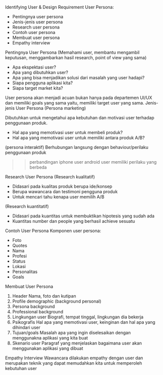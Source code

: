 Identifying User & Design Requirement
User Persona:
-	Pentingnya user persona
-	Jenis-jenis user persona
-	Research user persona
-	Contoh user persona
-	Membuat user persona
-	Empathy interview

Pentingnya User Persona (Memahami user, membantu mengambil keputusan, menggambarkan hasil research, point of view yang sama)
-	Apa ekspektasi user?
-	Apa yang dibutuhkan user?
-	Apa yang bisa menjadikan solusi dari masalah yang user hadapi?
-	Siapa pengguna aplikasi kita?
-	Siapa target market kita?

User persona akan menjadi acuan bukan hanya pada departemen UI/UX dan memiliki goals yang sama yaitu, memiliki target user yang sama.
Jenis-jenis User Persona (Persona marketing)

Dibutuhkan untuk mengetahui apa kebutuhan dan motivasi user terhadap penggunaan produk.
-	Hal apa yang memotivasi user untuk membeli produk?
-	Hal apa yang memotivasi user untuk memiliki antara produk A/B?

(persona interaktif)
Berhubungan langsung dengan behaviour/perilaku penggunaan produk
>> perbandingan iphone user android user memiliki perilaku yang berbeda

Research User Persona 
(Research kualitatif)
-	Didasari pada kualitas produk berupa ide/konsep
-	Berupa wawancara dan testimoni pengguna produk
-	Untuk mencari tahu kenapa user memilih A/B

(Research kuantitatif)
-	Didasari pada kuantitas untuk membuktikan hipotesis yang sudah ada
-	Kuantitas number dan people yang berhasil achieve sesuatu

Contoh User Persona
Komponen user persona:
-	Foto
-	Quotes
-	Nama
-	Profesi
-	Status
-	Lokasi
-	Personalitas
-	Goals

Membuat User Persona
1.	Header
Nama, foto dan kutipan
2.	Profile demographic (background personal)
3.	Persona background
4.	Professional background
5.	Lingkungan user
Biografi, tempat tinggal, lingkungan dia bekerja
6.	Psikografis
Hal apa yang memotivasi user, keinginan dan hal apa yang dihindari user
7.	Tujuan/goals
Masalah apa yang ingin diselesaikan dengan menggunakna aplikasi yang kita buat
8.	Skenario user
Paragraf yang menjelaskan bagaimana user akan menggunakan aplikasi yang dibuat

Empathy Interview
Wawancara dilakukan empathy dengan user dan merupakan teknik yang dapat memudahkan kita untuk memperoleh kebutuhan user

